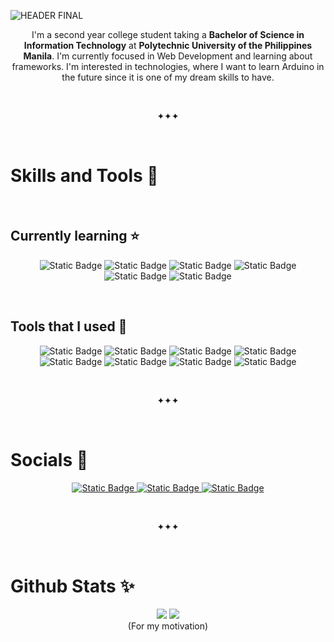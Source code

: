 ![HEADER FINAL](https://github.com/reg13-chu/reg13-chu/assets/75598819/298ce10f-3778-4dcf-aae5-21c0a06ef7bf)


<p align="center">
I'm a second year college student taking a <strong>Bachelor of Science in Information Technology</strong> at <strong>Polytechnic University of the Philippines Manila</strong>.
I'm currently focused in Web Development and learning about frameworks. I'm interested in technologies, where I want to learn Arduino in the future since it is one of my dream skills to have.
</p>

<br>
<p align="center">✦✦✦</p>
<br>

<h1> Skills and Tools 💜</h1>
<br>
<h2>Currently learning ⭐</h2>
<p align="center">
  <img alt="Static Badge" src="https://img.shields.io/badge/Java-purple?logoColor=white">
  <img alt="Static Badge" src="https://img.shields.io/badge/HTML5-%23E34F26?logo=html5&logoColor=white">
  <img alt="Static Badge" src="https://img.shields.io/badge/CSS3-%231572B6?logo=css3&logoColor=white">
  <img alt="Static Badge" src="https://img.shields.io/badge/JavaScript-%23948305?logo=javascript&logoColor=white">
<!--  <img alt="Static Badge" src="https://img.shields.io/badge/Tailwind-%2306b6d4?logo=react&logoColor=white"> -->
  <img alt="Static Badge" src="https://img.shields.io/badge/C-%23557191?logo=c&logoColor=white">
  <img alt="Static Badge" src="https://img.shields.io/badge/React-%23059dc7?logo=react&logoColor=white">
</p>
<br>
<h2>Tools that I used 🌙</h2>
<p align="center">
  <img alt="Static Badge" src="https://img.shields.io/badge/Brave-%23FB542B?logo=brave&logoColor=%23ffffff">
  <img alt="Static Badge" src="https://img.shields.io/badge/VS%20Code-%23007ACC?logo=visualstudiocode">
  <img alt="Static Badge" src="https://img.shields.io/badge/Git-%23F05032?logo=git&logoColor=%23ffffff">
  <img alt="Static Badge" src="https://img.shields.io/badge/IntelliJ-gray?logo=intellijidea">
  <img alt="Static Badge" src="https://img.shields.io/badge/Figma-%23F24E1E?logo=figma&logoColor=%23ffffff">
  <img alt="Static Badge" src="https://img.shields.io/badge/GitHub-%23181717?logo=git&logoColor=%23ffffff">
  <img alt="Static Badge" src="https://img.shields.io/badge/Canva-%2300C4CC?logo=canva&logoColor=%23ffffff">
  <img alt="Static Badge" src="https://img.shields.io/badge/Replit-%23F26207?logo=replit&logoColor=%23ffffff">
</p>
<br>
<p align="center">✦✦✦</p>
<br>

<h1>Socials 🦋</h1>
<p align="center">
  <a href="https://www.facebook.com/rs.chu101304"> <img alt="Static Badge" src="https://img.shields.io/badge/Facebook-%231877F2?logo=facebook&logoColor=%23b7d4fa"> </a>
  <a href="https://www.instagram.com/erignesf/"> <img alt="Static Badge" src="https://img.shields.io/badge/Instagram-%23E4405F?logo=instagram&logoColor=white"> </a>
  <a href="https://www.linkedin.com/in/reginesumaylo/"> <img alt="Static Badge" src="https://img.shields.io/badge/LinkedIn-%230A66C2?logo=linkedin&logoColor=white"> </a>
</p>

<br>
<p align="center">✦✦✦</p>
<br>

<h1>Github Stats ✨</h1>

<p align="center">
  <img src="https://github-readme-stats.vercel.app/api?username=reg13-chu&theme=midnight-purple&show_icons=true&hide_border=true"/>
  <img src="https://github-readme-streak-stats.herokuapp.com?user=reg13-chu&theme=midnight-purple&hide_border=true"/>
  <br>
  (For my motivation)
</p>





<!--
[![Spotify recently played](https://spotify-recently-played-readme.vercel.app/api?user=315o6zvjeq5t7stnkanus2b5qayi)](https://open.spotify.com/user/315o6zvjeq5t7stnkanus2b5qayi)
-->
